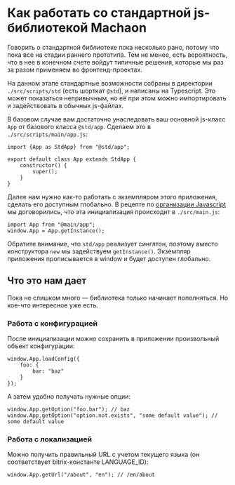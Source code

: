 # Как работать со стандартной js-библиотекой Machaon

Говорить о стандартной библиотеке пока несколько рано, потому что пока все на стадии раннего прототипа.
Тем не менее, есть вероятность, что в нее в конечном счете войдут типичные решения, которые мы раз за разом применяем во фронтенд-проектах.

На данном этапе стандартные возможности собраны в директории `./src/scripts/std` (есть шорткат `@std`), и написаны на Typescript.
Это может показаться непривычным, но её при этом можно импортировать и задействовать в обычных js-файлах.

В базовом случае вам достаточно унаследовать ваш основной js-класс `App` от базового класса `@std/app`. Сделаем это в `./src/scripts/main/app.js`:

    import {App as StdApp} from "@std/app";

    export default class App extends StdApp {
        constructor() {
            super();
        }
    }

Далее нам нужно как-то работать с экземпляром этого приложения, сделать его доступным глобально.
В рецепте по [организации Javascript](04-scripts.md) мы договорились, что эта инициализация происходит в `./src/main.js`:

    import App from "@main/app";
    window.App = App.getInstance();

Обратите внимание, что `std/app` реализует синглтон, поэтому вместо конструктора `new` мы задействуем `getInstance()`.
Экземпляр приложения прописывается в window и будет доступен глобально.

## Что это нам дает

Пока не слишком много — библиотека только начинает пополняться. Но кое-что интересное уже есть.

### Работа с конфигурацией

После инициализации можно сохранить в приложении произвольный объект конфигурации:

    window.App.loadConfig({
        foo: {
            bar: "baz"
        }
    });

А затем удобно получать нужные опции:

    window.App.getOption("foo.bar"); // baz
    window.App.getOption("option.not.exists", "some default value"); // some default value

### Работа с локализацией

Можно получить правильный URL с учетом текущего языка (он соответствует bitrix-константе LANGUAGE_ID):

    window.App.getUrl("/about", "en"); // /en/about